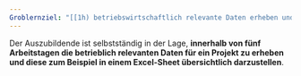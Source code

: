 ```yaml
---
Groblernziel: "[[1h) betriebswirtschaftlich relevante Daten erheben und bewerten und dabei Geschäfts- und Leistungsprozesse berücksichtigen]]"
---
```

Der Auszubildende ist selbstständig in der Lage, **innerhalb von fünf Arbeitstagen die betrieblich relevanten Daten für ein Projekt zu erheben und diese zum Beispiel in einem Excel-Sheet übersichtlich darzustellen**.